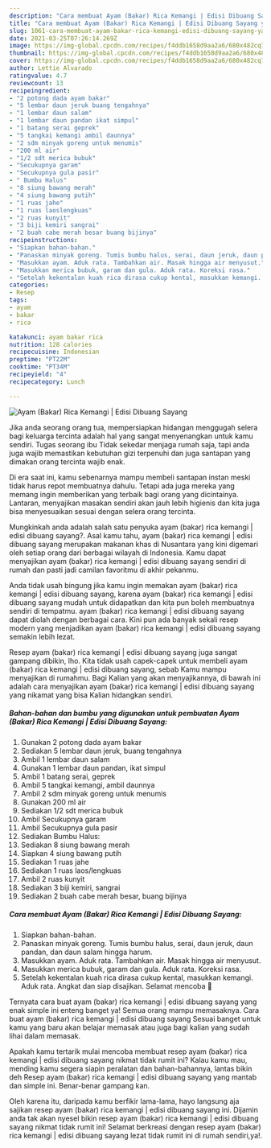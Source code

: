```yaml
---
description: "Cara membuat Ayam (Bakar) Rica Kemangi | Edisi Dibuang Sayang yang nikmat dan Mudah Dibuat"
title: "Cara membuat Ayam (Bakar) Rica Kemangi | Edisi Dibuang Sayang yang nikmat dan Mudah Dibuat"
slug: 1061-cara-membuat-ayam-bakar-rica-kemangi-edisi-dibuang-sayang-yang-nikmat-dan-mudah-dibuat
date: 2021-03-25T07:26:14.269Z
image: https://img-global.cpcdn.com/recipes/f4ddb1658d9aa2a6/680x482cq70/ayam-bakar-rica-kemangi-edisi-dibuang-sayang-foto-resep-utama.jpg
thumbnail: https://img-global.cpcdn.com/recipes/f4ddb1658d9aa2a6/680x482cq70/ayam-bakar-rica-kemangi-edisi-dibuang-sayang-foto-resep-utama.jpg
cover: https://img-global.cpcdn.com/recipes/f4ddb1658d9aa2a6/680x482cq70/ayam-bakar-rica-kemangi-edisi-dibuang-sayang-foto-resep-utama.jpg
author: Lettie Alvarado
ratingvalue: 4.7
reviewcount: 13
recipeingredient:
- "2 potong dada ayam bakar"
- "5 lembar daun jeruk buang tengahnya"
- "1 lembar daun salam"
- "1 lembar daun pandan ikat simpul"
- "1 batang serai geprek"
- "5 tangkai kemangi ambil daunnya"
- "2 sdm minyak goreng untuk menumis"
- "200 ml air"
- "1/2 sdt merica bubuk"
- "Secukupnya garam"
- "Secukupnya gula pasir"
- " Bumbu Halus"
- "8 siung bawang merah"
- "4 siung bawang putih"
- "1 ruas jahe"
- "1 ruas laoslengkuas"
- "2 ruas kunyit"
- "3 biji kemiri sangrai"
- "2 buah cabe merah besar buang bijinya"
recipeinstructions:
- "Siapkan bahan-bahan."
- "Panaskan minyak goreng. Tumis bumbu halus, serai, daun jeruk, daun pandan, dan daun salam hingga harum."
- "Masukkan ayam. Aduk rata. Tambahkan air. Masak hingga air menyusut."
- "Masukkan merica bubuk, garam dan gula. Aduk rata. Koreksi rasa."
- "Setelah kekentalan kuah rica dirasa cukup kental, masukkan kemangi. Aduk rata. Angkat dan siap disajikan. Selamat mencoba 💐"
categories:
- Resep
tags:
- ayam
- bakar
- rica

katakunci: ayam bakar rica 
nutrition: 128 calories
recipecuisine: Indonesian
preptime: "PT22M"
cooktime: "PT34M"
recipeyield: "4"
recipecategory: Lunch

---
```



![Ayam (Bakar) Rica Kemangi | Edisi Dibuang Sayang](https://img-global.cpcdn.com/recipes/f4ddb1658d9aa2a6/680x482cq70/ayam-bakar-rica-kemangi-edisi-dibuang-sayang-foto-resep-utama.jpg)

Jika anda seorang orang tua, mempersiapkan hidangan menggugah selera bagi keluarga tercinta adalah hal yang sangat menyenangkan untuk kamu sendiri. Tugas seorang ibu Tidak sekedar menjaga rumah saja, tapi anda juga wajib memastikan kebutuhan gizi terpenuhi dan juga santapan yang dimakan orang tercinta wajib enak.

Di era  saat ini, kamu sebenarnya mampu membeli santapan instan meski tidak harus repot membuatnya dahulu. Tetapi ada juga mereka yang memang ingin memberikan yang terbaik bagi orang yang dicintainya. Lantaran, menyajikan masakan sendiri akan jauh lebih higienis dan kita juga bisa menyesuaikan sesuai dengan selera orang tercinta. 



Mungkinkah anda adalah salah satu penyuka ayam (bakar) rica kemangi | edisi dibuang sayang?. Asal kamu tahu, ayam (bakar) rica kemangi | edisi dibuang sayang merupakan makanan khas di Nusantara yang kini digemari oleh setiap orang dari berbagai wilayah di Indonesia. Kamu dapat menyajikan ayam (bakar) rica kemangi | edisi dibuang sayang sendiri di rumah dan pasti jadi camilan favoritmu di akhir pekanmu.

Anda tidak usah bingung jika kamu ingin memakan ayam (bakar) rica kemangi | edisi dibuang sayang, karena ayam (bakar) rica kemangi | edisi dibuang sayang mudah untuk didapatkan dan kita pun boleh membuatnya sendiri di tempatmu. ayam (bakar) rica kemangi | edisi dibuang sayang dapat diolah dengan berbagai cara. Kini pun ada banyak sekali resep modern yang menjadikan ayam (bakar) rica kemangi | edisi dibuang sayang semakin lebih lezat.

Resep ayam (bakar) rica kemangi | edisi dibuang sayang juga sangat gampang dibikin, lho. Kita tidak usah capek-capek untuk membeli ayam (bakar) rica kemangi | edisi dibuang sayang, sebab Kamu mampu menyajikan di rumahmu. Bagi Kalian yang akan menyajikannya, di bawah ini adalah cara menyajikan ayam (bakar) rica kemangi | edisi dibuang sayang yang nikamat yang bisa Kalian hidangkan sendiri.

<!--inarticleads1-->

##### Bahan-bahan dan bumbu yang digunakan untuk pembuatan Ayam (Bakar) Rica Kemangi | Edisi Dibuang Sayang:

1. Gunakan 2 potong dada ayam bakar
1. Sediakan 5 lembar daun jeruk, buang tengahnya
1. Ambil 1 lembar daun salam
1. Gunakan 1 lembar daun pandan, ikat simpul
1. Ambil 1 batang serai, geprek
1. Ambil 5 tangkai kemangi, ambil daunnya
1. Ambil 2 sdm minyak goreng untuk menumis
1. Gunakan 200 ml air
1. Sediakan 1/2 sdt merica bubuk
1. Ambil Secukupnya garam
1. Ambil Secukupnya gula pasir
1. Sediakan  Bumbu Halus:
1. Sediakan 8 siung bawang merah
1. Siapkan 4 siung bawang putih
1. Sediakan 1 ruas jahe
1. Sediakan 1 ruas laos/lengkuas
1. Ambil 2 ruas kunyit
1. Sediakan 3 biji kemiri, sangrai
1. Sediakan 2 buah cabe merah besar, buang bijinya




<!--inarticleads2-->

##### Cara membuat Ayam (Bakar) Rica Kemangi | Edisi Dibuang Sayang:

1. Siapkan bahan-bahan.
1. Panaskan minyak goreng. Tumis bumbu halus, serai, daun jeruk, daun pandan, dan daun salam hingga harum.
1. Masukkan ayam. Aduk rata. Tambahkan air. Masak hingga air menyusut.
1. Masukkan merica bubuk, garam dan gula. Aduk rata. Koreksi rasa.
1. Setelah kekentalan kuah rica dirasa cukup kental, masukkan kemangi. Aduk rata. Angkat dan siap disajikan. Selamat mencoba 💐




Ternyata cara buat ayam (bakar) rica kemangi | edisi dibuang sayang yang enak simple ini enteng banget ya! Semua orang mampu memasaknya. Cara buat ayam (bakar) rica kemangi | edisi dibuang sayang Sesuai banget untuk kamu yang baru akan belajar memasak atau juga bagi kalian yang sudah lihai dalam memasak.

Apakah kamu tertarik mulai mencoba membuat resep ayam (bakar) rica kemangi | edisi dibuang sayang nikmat tidak rumit ini? Kalau kamu mau, mending kamu segera siapin peralatan dan bahan-bahannya, lantas bikin deh Resep ayam (bakar) rica kemangi | edisi dibuang sayang yang mantab dan simple ini. Benar-benar gampang kan. 

Oleh karena itu, daripada kamu berfikir lama-lama, hayo langsung aja sajikan resep ayam (bakar) rica kemangi | edisi dibuang sayang ini. Dijamin anda tak akan nyesel bikin resep ayam (bakar) rica kemangi | edisi dibuang sayang nikmat tidak rumit ini! Selamat berkreasi dengan resep ayam (bakar) rica kemangi | edisi dibuang sayang lezat tidak rumit ini di rumah sendiri,ya!.

